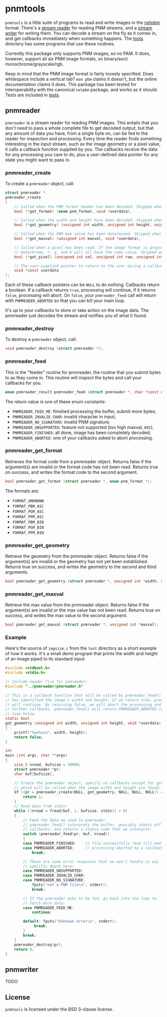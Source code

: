 # pnmtools

`pnmtools` is a little suite of programs to read and write images in the [netpbm](https://en.wikipedia.org/wiki/Netpbm_format) format.
There's a [stream reader](pnmreader) for reading PNM streams, and a [stream writer](pnmwriter) for writing them.
You can decode a stream on the fly as it comes in, and get callbacks immediately when something happens.
The [tools](tools) directory has some programs that use these routines.

Currently this package only supports PNM images, so no PAM.
It does, however, support all six PNM image formats, so binary/ascii monochrome/grayscale/rgb.

Keep in mind that the PNM image format is fairly loosely specified.
Does whitespace include a vertical tab?
`man pbm` claims it doesn't, but the online documentation claims it does.
This package has been tested for interoperability with the canonical `netpbm` package, and works as it should.
Tests are included in [tests](tests).

## pnmreader

`pnmreader` is a stream reader for reading PNM images.
This entails that you don't need to pass a whole complete file to get decoded output, but that any amount of data you have, from a single byte on, can be fed to the reader for inspection and processing.
Every time the reader finds something interesting in the input stream, such as the image geometry or a pixel value, it calls a callback function supplied by you.
The callbacks receive the data for any processing you care to do, plus a user-defined data pointer for any state you might want to pass in.

### pnmreader_create

To create a `pnmreader` object, call:

```c
struct pnmreader *
pnmreader_create
(
	// Called when the PNM format header has been decoded. Skipped when NULL.
	bool (*got_format) (enum pnm_format, void *userdata),

	// Called when the width and height have been decoded. Skipped when NULL.
	bool (*got_geometry) (unsigned int width, unsigned int height, void *userdata),

	// Called when the PNM max value has been determined. Skipped when NULL.
	bool (*got_maxval) (unsigned int maxval, void *userdata),

	// Called when a pixel has been read. If the image format is grayscale or
	// monochrome, r, g, and b will all have the same value. Skipped when NULL.
	bool (*got_pixel) (unsigned int col, unsigned int row, unsigned int r, unsigned int g, unsigned int b, void *userdata),

	// The user-supplied pointer to return to the user during a callback:
	void *const userdata
);
```

Each of these callback pointers can be `NULL` to do nothing.
Callbacks return a boolean.
If a callback returns `true`, processing will continue, if it returns `false`, processing will abort.
On `false`, your `pnmreader_feed` call will return with `PNMREADER_ABORTED` so that you can kill your main loop.

It's up to your callbacks to store or take action on the image data.
The pnmreader just decodes the stream and notifies you of what it found.

### pnmreader_destroy

To destroy a `pnmreader` object, call:

```c
void pnmreader_destroy (struct pnmreader *);
```

### pnmreader_feed

This is the "feeder" routine for pnmreader, the routine that you submit bytes to as they come in.
This routine will inspect the bytes and call your callbacks for you.

```c
enum pnmreader_result pnmreader_feed (struct pnmreader *, char *const data, size_t nbytes);
```

The return value is one of these enum constants:

* `PNMREADER_FEED_ME`: finished processing the buffer, submit more bytes;
* `PNMREADER_INVALID_CHAR`: invalid character in input;
* `PNMREADER_NO_SIGNATURE`: invalid PNM signature;
* `PNMREADER_UNSUPPORTED`: feature not supported (too high maxval, etc);
* `PNMREADER_FINISHED`: all done, image has been completely decoded;
* `PNMREADER_ABORTED`: one of your callbacks asked to abort processing.

### pnmreader_get_format

Retrieves the format code from a pnmreader object.
Returns false if the argument(s) are invalid or the format code has not been read.
Returns true on success, and writes the format code to the second argument.

```c
bool pnmreader_get_format (struct pnmreader *, enum pnm_format *);
```

The formats are:

* `FORMAT_UNKNOWN`
* `FORMAT_PBM_ASC`
* `FORMAT_PGM_ASC`
* `FORMAT_PPM_ASC`
* `FORMAT_PBM_BIN`
* `FORMAT_PGM_BIN`
* `FORMAT_PPM_BIN`

### pnmreader_get_geometry

Retrieve the geometry from the pnmreader object.
Returns false if the argument(s) are invalid or the geometry has not yet been established.
Returns true on success, and writes the geometry to the second and third arguments.

```c
bool pnmreader_get_geometry (struct pnmreader *, unsigned int *width, unsigned int *height);
```

### pnmreader_get_maxval

Retrieve the max value from the pnmreader object.
Returns false if the argument(s) are invalid or the max value has not been read.
Returns true on success, and writes the max value to the second argument.

```c
bool pnmreader_get_maxval (struct pnmreader *, unsigned int *maxval);
```

### Example

Here's the source of `imgsize.c` from the `test` directory as a short example of how it works.
It's a small demo program that prints the width and height of an image piped to its standard input:

```c
#include <stdbool.h>
#include <stdio.h>

// Include header file for pnmreader:
#include "../pnmreader/pnmreader.h"

// This is a callback function that will be called by pnmreader_feed() when it
// has identified the image's width and height. If we return true, processing
// will continue. By returning false, we will abort the processing and stop
// further callbacks. pnmreader_feed() will return PNMREADER_ABORTED in the main
// loop below.
static bool
got_geometry (unsigned int width, unsigned int height, void *userdata)
{
	printf("%ux%u\n", width, height);
	return false;
}

int
main (int argc, char **argv)
{
	size_t nread, bufsize = 10000;
	struct pnmreader *pr;
	char buf[bufsize];

	// Create the pnmreader object, specify no callbacks except for got_geometry,
	// which will be called when the image width and height are found:
	if ((pr = pnmreader_create(NULL, got_geometry, NULL, NULL, NULL)) == NULL) {
		return 1;
	}
	// Read data from stdin:
	while ((nread = fread(buf, 1, bufsize, stdin)) > 0)
	{
		// Feed the data we read to pnmreader.
		// pnmreader_feed() interprets the buffer, possibly shoots off some
		// callbacks, and returns a status code that we interpret:
		switch (pnmreader_feed(pr, buf, nread))
		{
		case PNMREADER_FINISHED:	// file successfully read till end
		case PNMREADER_ABORTED:		// processing aborted by a callback
			break;

		// These are some error responses that we won't handle in any
		// specific depth here:
		case PNMREADER_UNSUPPORTED:
		case PNMREADER_INVALID_CHAR:
		case PNMREADER_NO_SIGNATURE:
			fputs("not a PNM file\n", stderr);
			break;

		// If the pnmreader asks to be fed, go back into the loop to
		// fetch more data:
		case PNMREADER_FEED_ME:
			continue;

		default: fputs("Unknown error\n", stderr);
			 break;
		}
		break;
	}
	pnmreader_destroy(pr);
	return 0;
}
```

## pnmwriter

TODO

## License

`pnmtools` is licensed under the BSD 3-clause license.
